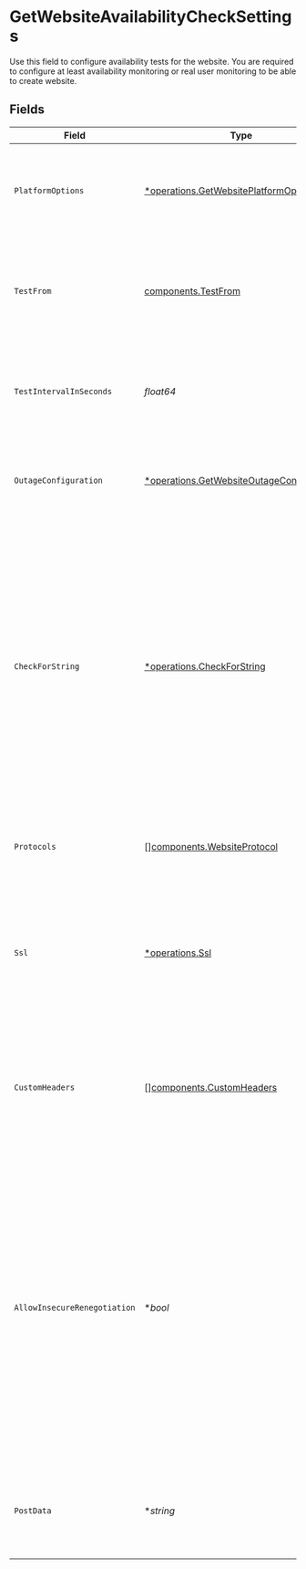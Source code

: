 # GetWebsiteAvailabilityCheckSettings

  Use this field to configure availability tests for the website.
  You are required to configure at least availability monitoring or real user monitoring to be able to create website.


## Fields

| Field                                                                                                                                                                                                                                                                                                                                                                                                                                                                | Type                                                                                                                                                                                                                                                                                                                                                                                                                                                                 | Required                                                                                                                                                                                                                                                                                                                                                                                                                                                             | Description                                                                                                                                                                                                                                                                                                                                                                                                                                                          | Example                                                                                                                                                                                                                                                                                                                                                                                                                                                              |
| -------------------------------------------------------------------------------------------------------------------------------------------------------------------------------------------------------------------------------------------------------------------------------------------------------------------------------------------------------------------------------------------------------------------------------------------------------------------- | -------------------------------------------------------------------------------------------------------------------------------------------------------------------------------------------------------------------------------------------------------------------------------------------------------------------------------------------------------------------------------------------------------------------------------------------------------------------- | -------------------------------------------------------------------------------------------------------------------------------------------------------------------------------------------------------------------------------------------------------------------------------------------------------------------------------------------------------------------------------------------------------------------------------------------------------------------- | -------------------------------------------------------------------------------------------------------------------------------------------------------------------------------------------------------------------------------------------------------------------------------------------------------------------------------------------------------------------------------------------------------------------------------------------------------------------- | -------------------------------------------------------------------------------------------------------------------------------------------------------------------------------------------------------------------------------------------------------------------------------------------------------------------------------------------------------------------------------------------------------------------------------------------------------------------- |
| `PlatformOptions`                                                                                                                                                                                                                                                                                                                                                                                                                                                    | [*operations.GetWebsitePlatformOptions](../../models/operations/getwebsiteplatformoptions.md)                                                                                                                                                                                                                                                                                                                                                                        | :heavy_minus_sign:                                                                                                                                                                                                                                                                                                                                                                                                                                                   | Configure cloud platforms of the synthetic availability test probes. If omitted or set to null, no particular cloud platform will be enforced.                                                                                                                                                                                                                                                                                                                       |                                                                                                                                                                                                                                                                                                                                                                                                                                                                      |
| `TestFrom`                                                                                                                                                                                                                                                                                                                                                                                                                                                           | [components.TestFrom](../../models/components/testfrom.md)                                                                                                                                                                                                                                                                                                                                                                                                           | :heavy_check_mark:                                                                                                                                                                                                                                                                                                                                                                                                                                                   |   Configure locations of the synthetic availability test probes.<br/>  Acceptable values depend on the selected type and actual values of existing probes.                                                                                                                                                                                                                                                                                                           | {<br/>"type": "REGION",<br/>"values": [<br/>"NA"<br/>]<br/>}                                                                                                                                                                                                                                                                                                                                                                                                         |
| `TestIntervalInSeconds`                                                                                                                                                                                                                                                                                                                                                                                                                                              | *float64*                                                                                                                                                                                                                                                                                                                                                                                                                                                            | :heavy_check_mark:                                                                                                                                                                                                                                                                                                                                                                                                                                                   | Configure how often availability tests should be performed. Provide a number of seconds that is one of 60, 300, 600, 900, 1800, 3600, 7200, 14400.                                                                                                                                                                                                                                                                                                                   |                                                                                                                                                                                                                                                                                                                                                                                                                                                                      |
| `OutageConfiguration`                                                                                                                                                                                                                                                                                                                                                                                                                                                | [*operations.GetWebsiteOutageConfiguration](../../models/operations/getwebsiteoutageconfiguration.md)                                                                                                                                                                                                                                                                                                                                                                | :heavy_minus_sign:                                                                                                                                                                                                                                                                                                                                                                                                                                                   |   Default conditions when the entity is considered down.<br/>  If omitted or set to null, organization configuration will be used for this entity.                                                                                                                                                                                                                                                                                                                   |                                                                                                                                                                                                                                                                                                                                                                                                                                                                      |
| `CheckForString`                                                                                                                                                                                                                                                                                                                                                                                                                                                     | [*operations.CheckForString](../../models/operations/checkforstring.md)                                                                                                                                                                                                                                                                                                                                                                                              | :heavy_minus_sign:                                                                                                                                                                                                                                                                                                                                                                                                                                                   |   Use this field to configure whether availability tests should check for presence or absence of a particular string on a page.<br/>  If the operator is DOES_NOT_CONTAIN and the value is found on the page, the availability test will fail.<br/>  Likewise, if the operator is CONTAINS and the value is not found on the page, the availability test will fail.<br/>  If omitted or set to null, the string checking functionality will be disabled.             |                                                                                                                                                                                                                                                                                                                                                                                                                                                                      |
| `Protocols`                                                                                                                                                                                                                                                                                                                                                                                                                                                          | [][components.WebsiteProtocol](../../models/components/websiteprotocol.md)                                                                                                                                                                                                                                                                                                                                                                                           | :heavy_check_mark:                                                                                                                                                                                                                                                                                                                                                                                                                                                   | Configure which protocols need availability tests to be performed. At least one protocol must be provided.                                                                                                                                                                                                                                                                                                                                                           |                                                                                                                                                                                                                                                                                                                                                                                                                                                                      |
| `Ssl`                                                                                                                                                                                                                                                                                                                                                                                                                                                                | [*operations.Ssl](../../models/operations/ssl.md)                                                                                                                                                                                                                                                                                                                                                                                                                    | :heavy_minus_sign:                                                                                                                                                                                                                                                                                                                                                                                                                                                   |   Configure monitoring of SSL/TLS certificates validity. This option is relevant for HTTPS protocol only.<br/>  If omitted or set to null, SSL monitoring will be disabled and its previous configuration discarded.                                                                                                                                                                                                                                                 |                                                                                                                                                                                                                                                                                                                                                                                                                                                                      |
| `CustomHeaders`                                                                                                                                                                                                                                                                                                                                                                                                                                                      | [][components.CustomHeaders](../../models/components/customheaders.md)                                                                                                                                                                                                                                                                                                                                                                                               | :heavy_minus_sign:                                                                                                                                                                                                                                                                                                                                                                                                                                                   |   Configure custom request headers to be sent with each availability test. It is possible to provide multiple headers with the same name.<br/>  If omitted, set to null or set to an empty array, no custom headers will be sent.                                                                                                                                                                                                                                    |                                                                                                                                                                                                                                                                                                                                                                                                                                                                      |
| `AllowInsecureRenegotiation`                                                                                                                                                                                                                                                                                                                                                                                                                                         | **bool*                                                                                                                                                                                                                                                                                                                                                                                                                                                              | :heavy_minus_sign:                                                                                                                                                                                                                                                                                                                                                                                                                                                   |   Allow insecure SSL renegotiation which introduces a security risk in the communication process.<br/>  Checking this option could lead to exposing credentials to unauthorized entities and the possibility of unauthorized access, interception, or manipulation of sensitive data, compromising the integrity and security of the communication channel.<br/>  Available only with HTTPS check.<br/>  If omitted or set to null, insecure SSL renegotiation won't be allowed. |                                                                                                                                                                                                                                                                                                                                                                                                                                                                      |
| `PostData`                                                                                                                                                                                                                                                                                                                                                                                                                                                           | **string*                                                                                                                                                                                                                                                                                                                                                                                                                                                            | :heavy_minus_sign:                                                                                                                                                                                                                                                                                                                                                                                                                                                   |   Configure data that will be sent as POST request body by the synthetic probe.<br/>  If omitted or set to null/empty string, the probe will send the usual GET requests.                                                                                                                                                                                                                                                                                            |                                                                                                                                                                                                                                                                                                                                                                                                                                                                      |